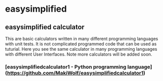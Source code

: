 # easysimplified
## easysimplified calculator
This are basic calculators written in many different programming languages with unit tests. It is not complicated programmed code that can be used as tuturial. Here you see the same calculator in many programming languages with different User Interfaces. Note more calculators will be added soon.
### [easysimplifiedcalculator1 - Python programming language] (https://github.com/MakiWolf/easysimplifiedcalculator1)
